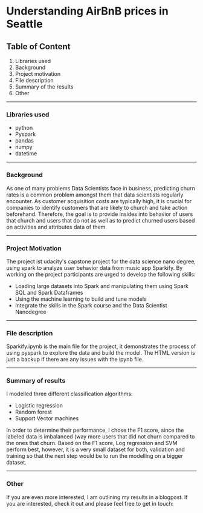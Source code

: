 ﻿# Understanding AirBnB prices in Seattle
## Table of Content

 1. Libraries used
 2. Background
 3. Project motivation
 4. File description
 5. Summary of the results
 6. Other
_______
### Libraries used
- python
- Pyspark
- pandas
- numpy
- datetime
_______

### Background
As one of many problems Data Scientists face in business, predicting churn rates is a common problem  amongst them that data scientists regularly encounter. As customer acquisition costs are typically high, it is crucial for companies to identify customers that are likely to church and take action beforehand. Therefore, the goal is to provide insides into behavior of users that church and users that do not as well as to predict churned users based on activities and attributes data of them.

_______

### Project Motivation

The project ist udacity's capstone project for the data science nano degree, using spark to analyze user behavior data from music app Sparkify. By working on the project participants are urged to develop the following skills:

- Loading large datasets into Spark and manipulating them using Spark SQL and Spark Dataframes
- Using the machine learning to build and tune models
- Integrate the skills in the Spark course and the Data Scientist Nanodegree

_______
### File description

Sparkify.ipynb is the main file for the project, it demonstrates the process of using pyspark to explore the data and build the model. The HTML version is just a backup if there are any issues with the ipynb file.
_______
### Summary of results

I modelled three different classification algorithms:
- Logistic regression
- Random forest
- Support Vector machines

In order to determine their performance, I chose the F1 score, since the labeled data is imbalanced (way more users that did not churn compared to the ones that churn. Based on the F1 score, Log regression and SVM perform best, however, it is a very small dataset for both, validation and training so that the next step would be to run the modelling on a bigger dataset.
___
### Other

If you are even more interested, I am outlining my results in a blogpost. If you are interested, check it out and please feel free to get in touch: 
